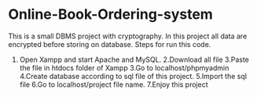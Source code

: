 # Online-Book-Ordering-system
This is a small DBMS project with cryptography. In this project all data are encrypted before storing on database. Steps for run this code.
1. Open Xampp and start Apache and MySQL.
2.Download all file
3.Paste the file in htdocs folder of Xampp
3.Go to localhost/phpmyadmin
4.Create database according to sql file of this project.
5.Import the sql file
6.Go to localhost/project file name.
7.Enjoy this project
